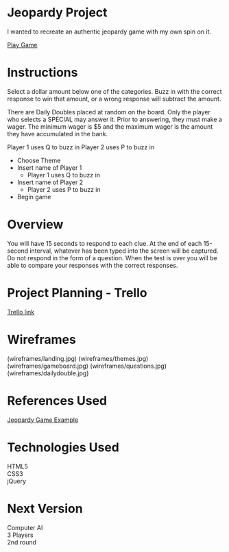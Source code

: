 # Jeopardy Project
I wanted to recreate an authentic jeopardy game with my own spin on it.

[Play Game](http://jovial-brown-74b88b.netlify.com/)

# Instructions
Select a dollar amount below one of the categories. Buzz in with the correct response to win that amount, or a wrong response will subtract the amount.

There are Daily Doubles placed at random on the board. Only the player who selects a SPECIAL may answer it. Prior to answering, they must make a wager. The minimum wager is $5 and the maximum wager is the amount they have accumulated in the bank.

Player 1 uses Q to buzz in
Player 2 uses P to buzz in

* Choose Theme
* Insert name of Player 1
    * Player 1 uses Q to buzz in
* Insert name of Player 2
    * Player 2 uses P to buzz in
* Begin game

# Overview
You will have 15 seconds to respond to each clue. At the end of each 15-second interval, whatever has been typed into the screen will be captured. Do not respond in the form of a question. When the test is over you will be able to compare your responses with the correct responses.

# Project Planning - Trello
[Trello link](https://trello.com/b/Tst2WNFz/sei-21-jeopardy-game)

# Wireframes
(wireframes/landing.jpg)
(wireframes/themes.jpg)
(wireframes/gameboard.jpg)
(wireframes/questions.jpg)
(wireframes/dailydouble.jpg)

# References Used
[Jeopardy Game Example](http://www.freewebarcade.com/game/jeopardy/)

# Technologies Used
HTML5 <br>
CSS3 <br>
jQuery <br>

# Next Version
Computer AI <br>
3 Players <br>
2nd round




